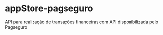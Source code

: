 # appStore-pagseguro
API para realização de transações financeiras com API disponibilizada pelo Pagseguro
